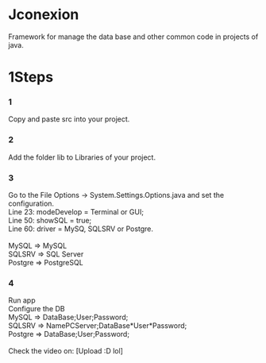 # Jconexion
Framework for manage the data base and other common code in projects of java.

<h1>1Steps</h1>
<h3>1</h3>
Copy and paste src into your project. 

<h3>2</h3>
Add the folder lib to Libraries of your project.

<h3>3</h3>
Go to the File Options -> System.Settings.Options.java and set the configuration.
<br>
Line 23: modeDevelop = Terminal or GUI;<br>
Line 50: showSQL = true;<br>
Line 60: driver = MySQ, SQLSRV or Postgre.<br>
<br>
MySQL   => MySQL<br>
SQLSRV  => SQL Server<br>
Postgre => PostgreSQL<br>

<h3>4</h3>
Run app
<br>
Configure the DB<br>
MySQL   => DataBase;User;Password;<br>
SQLSRV  => NamePCServer;DataBase*User*Password;<br>
Postgre => DataBase;User;Password;<br>
<br>
Check the video on: [Upload :D lol]
